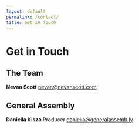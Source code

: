 ```yaml
---
layout: default
permalink: /contact/
title: Get in Touch
---
```


Get in Touch
============


The Team
--------

**Nevan Scott**
nevan@nevanscott.com



General Assembly
----------------

**Daniella Kisza**
Producer
daniella@generalassemb.ly